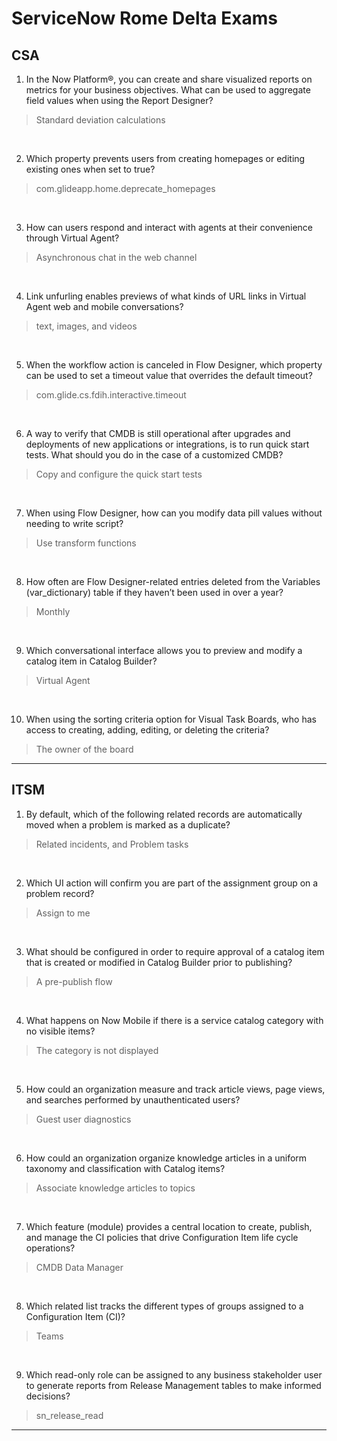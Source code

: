 # ServiceNow Rome Delta Exams
## CSA

1. In the Now Platform®, you can create and share visualized reports on metrics for your business objectives. What can be used to aggregate field values when using the Report Designer? 

> Standard deviation calculations 
<br />

2. Which property prevents users from creating homepages or editing existing ones when set to true?

> com.glideapp.home.deprecate_homepages 
<br />

3. How can users respond and interact with agents at their convenience through Virtual Agent?

> Asynchronous chat in the web channel 
<br />

4. Link unfurling enables previews of what kinds of URL links in Virtual Agent web and mobile conversations?

> text, images, and videos
<br />

5. When the workflow action is canceled in Flow Designer, which property can be used to set a timeout value that overrides the default timeout?

> com.glide.cs.fdih.interactive.timeout 
<br />

6. A way to verify that CMDB is still operational after upgrades and deployments of new applications or integrations, is to run quick start tests. What should you do in the case of a customized CMDB?

> Copy and configure the quick start tests 
<br />

7.  When using Flow Designer, how can you modify data pill values without needing to write script?

> Use transform functions 
<br />

8. How often are Flow Designer-related entries deleted from the Variables (var_dictionary) table if they haven’t been used in over a year?

> Monthly 
<br />

9.  Which conversational interface allows you to preview and modify a catalog item in Catalog Builder?  

> Virtual Agent 
<br />

10.   When using the sorting criteria option for Visual Task Boards, who has access to creating, adding, editing, or deleting the criteria?

> The owner of the board 
<hr />


## ITSM
1. By default, which of the following related records are automatically moved when a problem is marked as a duplicate?
> Related incidents, and Problem tasks
<br />

2. Which UI action will confirm you are part of the assignment group on a problem record?
> Assign to me
<br />

3. What should be configured in order to require approval of a catalog item that is created or modified in Catalog Builder prior to publishing?
> A pre-publish flow
<br />

4. What happens on Now Mobile if there is a service catalog category with no visible items?
> The category is not displayed
<br />

5. How could an organization measure and track article views, page views, and searches performed by unauthenticated users?
> Guest user diagnostics
<br />

6. How could an organization organize knowledge articles in a uniform taxonomy and classification with Catalog items?
> Associate knowledge articles to topics
<br />

7. Which feature (module) provides a central location to create, publish, and manage the CI policies that drive Configuration Item life cycle operations?
> CMDB Data Manager
<br />

8. Which related list tracks the different types of groups assigned to a Configuration Item (CI)?
> Teams
<br />

9. Which read-only role can be assigned to any business stakeholder user to generate reports from Release Management tables to make informed decisions?  
> sn_release_read
<hr />
